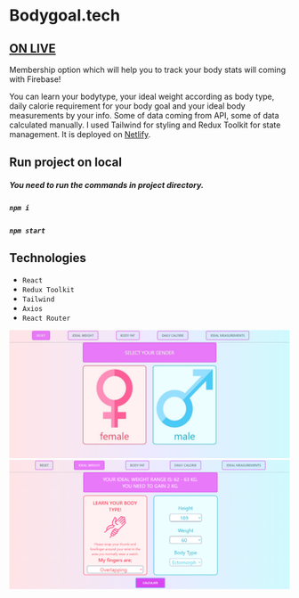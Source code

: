 # Bodygoal.tech

## [ON LIVE](https://bodygoal.tech/)  
Membership option which will help you to track your body stats will coming with Firebase!

You can learn your bodytype, your ideal weight according as body type, daily calorie requirement for your body goal and your ideal body measurements by your info. Some of data coming from API, some of data calculated manually. I used Tailwind for styling and Redux Toolkit for state management. It is deployed on [Netlify](https://bodygoal.netlify.app/).

## Run project on local

##### You need to run the commands in project directory. 

##### `npm i`

##### `npm start`

## Technologies

- `React`
- `Redux Toolkit`
- `Tailwind`
- `Axios`
- `React Router`

[![Bodygoal.tech](https://github.com/sinansk/react-weight-tracker-by-body-type/blob/main/public/bodygoal-app.JPG)](https://bodygoal.netlify.app/)
[![Bodygoal.tech](https://github.com/sinansk/react-weight-tracker-by-body-type/blob/main/public/bodygoal-app-2.PNG)](https://bodygoal.netlify.app/)
